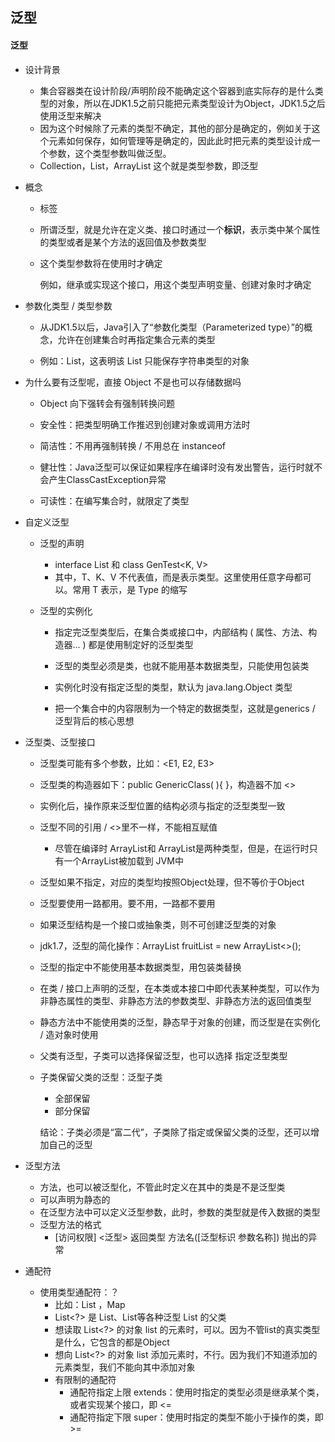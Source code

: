 ## 泛型

#### 泛型

- 设计背景

  - 集合容器类在设计阶段/声明阶段不能确定这个容器到底实际存的是什么类型的对象，所以在JDK1.5之前只能把元素类型设计为Object，JDK1.5之后使用泛型来解决
  - 因为这个时候除了元素的类型不确定，其他的部分是确定的，例如关于这个元素如何保存，如何管理等是确定的，因此此时把元素的类型设计成一个参数，这个类型参数叫做泛型。
  - Collection<E>，List<E>，ArrayList<E> 这个<E>就是类型参数，即泛型

- 概念

  - 标签

  - 所谓泛型，就是允许在定义类、接口时通过一个**标识**，表示类中某个属性的类型或者是某个方法的返回值及参数类型

  - 这个类型参数将在使用时才确定

    例如，继承或实现这个接口，用这个类型声明变量、创建对象时才确定

- 参数化类型 / 类型参数

  - 从JDK1.5以后，Java引入了“参数化类型（Parameterized type）”的概念，允许在创建集合时再指定集合元素的类型

  - 例如：List<String>，这表明该 List 只能保存字符串类型的对象

- 为什么要有泛型呢，直接 Object 不是也可以存储数据吗

  - Object 向下强转会有强制转换问题

  - 安全性：把类型明确工作推迟到创建对象或调用方法时
  - 简洁性：不用再强制转换 / 不用总在 instanceof
  - 健壮性：Java泛型可以保证如果程序在编译时没有发出警告，运行时就不会产生ClassCastException异常
  - 可读性：在编写集合时，就限定了类型

- 自定义泛型

  - 泛型的声明

    - interface List<T> 和 class GenTest<K, V> 
    - 其中，T、K、V 不代表值，而是表示类型。这里使用任意字母都可以。常用 T 表示，是 Type 的缩写

  - 泛型的实例化

    - 指定完泛型类型后，在集合类或接口中，内部结构 ( 属性、方法、构造器... ) 都是使用制定好的泛型类型

    - 泛型的类型必须是类，也就不能用基本数据类型，只能使用包装类
    - 实例化时没有指定泛型的类型，默认为 java.lang.Object 类型
    -  把一个集合中的内容限制为一个特定的数据类型，这就是generics / 泛型背后的核心思想

- 泛型类、泛型接口

  - 泛型类可能有多个参数，比如：<E1, E2, E3>

  - 泛型类的构造器如下：public GenericClass( ){ }，构造器不加 <>

  - 实例化后，操作原来泛型位置的结构必须与指定的泛型类型一致

  - 泛型不同的引用 / <>里不一样，不能相互赋值

    - 尽管在编译时 ArrayList<String>和 ArrayList<Integer>是两种类型，但是，在运行时只有一个ArrayList被加载到 JVM中

  - 泛型如果不指定，对应的类型均按照Object处理，但不等价于Object

  - 泛型要使用一路都用。要不用，一路都不要用

  - 如果泛型结构是一个接口或抽象类，则不可创建泛型类的对象

  -  jdk1.7，泛型的简化操作：ArrayList<Fruit> fruitList = new ArrayList<>();

  - 泛型的指定中不能使用基本数据类型，用包装类替换

  - 在类 / 接口上声明的泛型，在本类或本接口中即代表某种类型，可以作为非静态属性的类型、非静态方法的参数类型、非静态方法的返回值类型

  - 静态方法中不能使用类的泛型，静态早于对象的创建，而泛型是在实例化 / 造对象时使用

  - 父类有泛型，子类可以选择保留泛型，也可以选择 指定泛型类型

  - 子类保留父类的泛型：泛型子类

    - 全部保留
    - 部分保留

    结论：子类必须是“富二代”，子类除了指定或保留父类的泛型，还可以增加自己的泛型

- 泛型方法

  - 方法，也可以被泛型化，不管此时定义在其中的类是不是泛型类
  - 可以声明为静态的
  - 在泛型方法中可以定义泛型参数，此时，参数的类型就是传入数据的类型
  - 泛型方法的格式
    - [访问权限] <泛型> 返回类型 方法名([泛型标识 参数名称]) 抛出的异常

- 通配符

  - 使用类型通配符：？
    - 比如：List<?> ，Map<?,?>
    - List<?> 是 List<String>、List<Object>等各种泛型 List 的父类
  - 想读取 List<?> 的对象 list 的元素时，可以。因为不管list的真实类型是什么，它包含的都是Object
  - 想向 List<?> 的对象 list 添加元素时，不行。因为我们不知道添加的元素类型，我们不能向其中添加对象
  - 有限制的通配符
    - 通配符指定上限 extends：使用时指定的类型必须是继承某个类，或者实现某个接口，即 <= 
    - 通配符指定下限 super：使用时指定的类型不能小于操作的类，即 >=